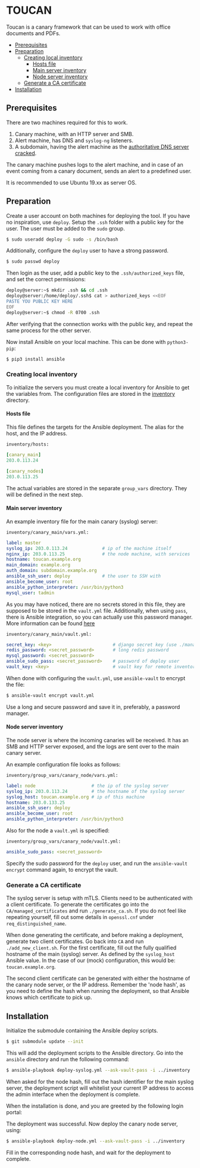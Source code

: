 # TOUCAN
Toucan is a canary framework that can be used to work with office documents and PDFs. 
<!-- vim-markdown-toc GitLab -->

* [Prerequisites](#prerequisites)
* [Preparation](#preparation)
    * [Creating local inventory](#creating-local-inventory)
        * [Hosts file](#hosts-file)
        * [Main server inventory](#main-server-inventory)
        * [Node server inventory](#node-server-inventory)
    * [Generate a CA certificate](#generate-a-ca-certificate)
* [Installation](#installation)

<!-- vim-markdown-toc -->

## Prerequisites
There are two machines required for this to work.

1. Canary machine, with an HTTP server and SMB.
2. Alert machine, has DNS and `syslog-ng` listeners.
3. A subdomain, having the alert machine as the [authoritative DNS server cracked](https://www.dnsknowledge.com/whatis/authoritative-name-server/).

The canary machine pushes logs to the alert machine, and in case of an event coming from a canary document, sends an alert to a predefined user.

It is recommended to use Ubuntu 19.xx as server OS. 

## Preparation
Create a user account on both machines for deploying the tool. If you have no inspiration, use `deploy`. Setup the `.ssh` folder with a public key for the user. The user must be added to the `sudo` group.

```bash
$ sudo useradd deploy -G sudo -s /bin/bash
```

Additionally, configure the `deploy` user to have a strong password.

```bash
$ sudo passwd deploy
```

Then login as the user, add a public key to the `.ssh/authorized_keys` file, and set the correct permissions:

```bash
deploy@server:~$ mkdir .ssh && cd .ssh
deploy@server:/home/deploy/.ssh$ cat > authorized_keys <<EOF
PASTE YOU PUBLIC KEY HERE
EOF
deploy@server:~$ chmod -R 0700 .ssh
```

After verifying that the connection works with the public key, and repeat the same process for the other server.

Now install Ansible on your local machine. This can be done with `python3-pip`:

```bash
$ pip3 install ansible
```

### Creating local inventory
To initialize the servers you must create a local inventory for Ansible to get the variables from. The configuration files are stored in the [inventory](https://github.com/toucan-project/TOUCAN/inventory) directory.

#### Hosts file
This file defines the targets for the Ansible deployment. The alias for the host, and the IP address.

`inventory/hosts:`
```yaml
[canary_main]
203.0.113.24

[canary_nodes]
203.0.113.25
```

The actual variables are stored in the separate `group_vars` directory. They will be defined in the next step.

#### Main server inventory
An example inventory file for the main canary (syslog) server:

`inventory/canary_main/vars.yml:`
```yaml
label: master
syslog_ip: 203.0.113.24             # ip of the machine itself
nginx_ip: 203.0.113.25              # the node machine, with services
hostname: toucan.example.org
main_domain: example.org
auth_domain: subdomain.example.org
ansible_ssh_user: deploy            # the user to SSH with
ansible_become_user: root
ansible_python_interpreter: /usr/bin/python3
mysql_user: tadmin
```

As you may have noticed, there are no secrets stored in this file, they are supposed to be stored in the `vault.yml` file. Additionally, when using `pass`, there is Ansible integration, so you can actually use this password manager. More information can be found [here](https://docs.ansible.com/ansible/latest/plugins/lookup/passwordstore.html)

`inventory/canary_main/vault.yml:`
```yaml
secret_key: <key>                       # django secret key (use ./manage.py generatesecret here)
redis_password: <secret_password>       # long redis password
mysql_password: <secret_password>
ansible_sudo_pass: <secret_password>    # password of deploy user
vault_key: <key>                        # vault key for remote inventory on main server (syslog)
```

When done with configuring the `vault.yml`, use `ansible-vault` to encrypt the file:

```bash
$ ansible-vault encrypt vault.yml
```
Use a long and secure password and save it in, preferably, a password manager.

#### Node server inventory
The node server is where the incoming canaries will be received. It has an SMB and HTTP server exposed, and the logs are sent over to the main canary server.

An example configuration file looks as follows:

`inventory/group_vars/canary_node/vars.yml:`
```yaml
label: node                     # the ip of the syslog server
syslog_ip: 203.0.113.24         # the hostname of the syslog server
syslog_host: toucan.example.org # ip of this machine
hostname: 203.0.133.25
ansible_ssh_user: deploy
ansible_become_user: root
ansible_python_interpreter: /usr/bin/python3
```

Also for the node a `vault.yml` is specified:

`inventory/group_vars/canary_node/vault.yml:`
```yaml
ansible_sudo_pass: <secret_password>
```

Specify the sudo password for the `deploy` user, and run the `ansible-vault encrypt` command again, to encrypt the vault.

### Generate a CA certificate
The syslog server is setup with mTLS. Clients need to be authenticated with a client certificate. To generate the certificates go into the `CA/managed_certificates` and run `./generate_ca.sh`. If you do not feel like repeating yourself, fill out some details in `openssl.cnf` under `req_distinguished_name`.

When done generating the certificate, and before making a deployment, generate two client certificates. Go back into `CA` and run `./add_new_client.sh`.
For the first certificate, fill out the fully qualified hostname of the main (syslog) server. As defined by the `syslog_host` Ansible value. In the case of our (mock) configuration, this would be: `toucan.example.org`.

The second client certificate can be generated with either the hostname of the canary node server, or the IP address. Remember the 'node hash', as you need to define the hash when running the deployment, so that Ansible knows which certificate to pick up.

## Installation
Initialize the submodule containing the Ansible deploy scripts.

```bash
$ git submodule update --init
```

This will add the deployment scripts to the Ansible directory. Go into the `ansible` directory and run the following command:

```bash
$ ansible-playbook deploy-syslog.yml --ask-vault-pass -i ../inventory
```

When asked for the node hash, fill out the hash identifier for the main syslog server, the deployment script will whitelist your current IP address to access the admin interface when the deployment is complete. 

When the installation is done, and you are greeted by the following login portal: <screenshot>


The deployment was successful. Now deploy the canary node server, using:

```bash
$ ansible-playbook deploy-node.yml --ask-vault-pass -i ../inventory
```

Fill in the corresponding node hash, and wait for the deployment to complete.
